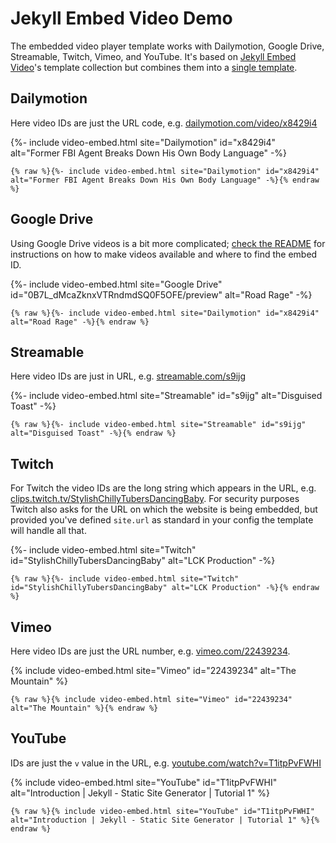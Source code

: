 # Jekyll Embed Video Demo

The embedded video player template works with Dailymotion, Google Drive, Streamable, Twitch, Vimeo, and YouTube. It's based on [Jekyll Embed Video]'s template collection but combines them into a [single template].

[Jekyll Embed Video]: https://github.com/nathancy/jekyll-embed-video
[single template]: https://github.com/Foggalong/jekyll-embed-video/blob/main/_includes/video-embed.html

## Dailymotion

Here video IDs are just the URL code, e.g. [dailymotion.com/video/x8429i4][dailymotion]

[dailymotion]: https://www.dailymotion.com/video/x8429i4

{%- include video-embed.html site="Dailymotion" id="x8429i4" alt="Former FBI Agent Breaks Down His Own Body Language" -%}

```liquid
{% raw %}{%- include video-embed.html site="Dailymotion" id="x8429i4" alt="Former FBI Agent Breaks Down His Own Body Language" -%}{% endraw %}
```

## Google Drive

Using Google Drive videos is a bit more complicated; [check the README][wiki] for instructions on how to make videos available and where to find the embed ID.

[wiki]: https://github.com/nathancy/jekyll-embed-video#embed-google-drive

{%- include video-embed.html site="Google Drive" id="0B7L_dMcaZknxVTRndmdSQ0F5OFE/preview" alt="Road Rage" -%}

```liquid
{% raw %}{%- include video-embed.html site="Dailymotion" id="x8429i4" alt="Road Rage" -%}{% endraw %}
```

## Streamable

Here video IDs are just in URL, e.g. [streamable.com/s9ijg][streamable]

[streamable]: https://streamable.com/s9ijg

{%- include video-embed.html site="Streamable" id="s9ijg" alt="Disguised Toast" -%}

```liquid
{% raw %}{%- include video-embed.html site="Streamable" id="s9ijg" alt="Disguised Toast" -%}{% endraw %}
```

## Twitch

For Twitch the video IDs are the long string which appears in the URL, e.g. [clips.twitch.tv/StylishChillyTubersDancingBaby][twitch]. For security purposes Twitch also asks for the URL on which the website is being embedded, but provided you've defined `site.url` as standard in your config the template will handle all that.

[twitch]: https://clips.twitch.tv/StylishChillyTubersDancingBaby

{%- include video-embed.html site="Twitch" id="StylishChillyTubersDancingBaby" alt="LCK Production" -%}

```liquid
{% raw %}{%- include video-embed.html site="Twitch" id="StylishChillyTubersDancingBaby" alt="LCK Production" -%}{% endraw %}
```

## Vimeo

Here video IDs are just the URL number, e.g. [vimeo.com/22439234][vimeo].

[vimeo]: https://vimeo.com/22439234

{% include video-embed.html site="Vimeo" id="22439234" alt="The Mountain" %}

```liquid
{% raw %}{% include video-embed.html site="Vimeo" id="22439234" alt="The Mountain" %}{% endraw %}
```

## YouTube

IDs are just the `v` value in the URL, e.g. [youtube.com/watch?v=T1itpPvFWHI][youtube]

[youtube]: https://www.youtube.com/watch?v=T1itpPvFWHI

{% include video-embed.html site="YouTube" id="T1itpPvFWHI" alt="Introduction | Jekyll - Static Site Generator | Tutorial 1" %}

```liquid
{% raw %}{% include video-embed.html site="YouTube" id="T1itpPvFWHI" alt="Introduction | Jekyll - Static Site Generator | Tutorial 1" %}{% endraw %}
```
